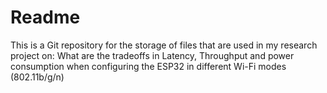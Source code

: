 # Readme
This is a Git repository for the storage of files that are used in my research project on: What are the tradeoffs in Latency, Throughput and power consumption when configuring the ESP32 in different Wi-Fi modes (802.11b/g/n)
